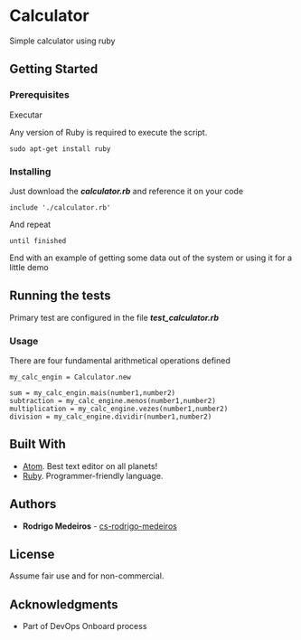 # Calculator

Simple calculator using ruby

## Getting Started


### Prerequisites

Executar

Any version of Ruby is required to execute the script.
```
sudo apt-get install ruby
```

### Installing

Just download the ***calculator.rb*** and reference it on your code

```
include './calculator.rb'
```

And repeat

```
until finished
```

End with an example of getting some data out of the system or using it for a little demo

## Running the tests

Primary test are configured in the file ***test_calculator.rb***

### Usage

There are four fundamental arithmetical operations defined

```
my_calc_engin = Calculator.new

sum = my_calc_engin.mais(number1,number2)
subtraction = my_calc_engine.menos(number1,number2)
multiplication = my_calc_engine.vezes(number1,number2)
division = my_calc_engine.dividir(number1,number2)

```

## Built With

* [Atom](http://www.atom.io/). Best text editor on all planets!
* [Ruby](https://www.ruby-lang.org/). Programmer-friendly language.

## Authors

* **Rodrigo Medeiros** - [cs-rodrigo-medeiros](https://github.com/cs-rodrigo-edeiros)

## License

Assume fair use and for non-commercial.

## Acknowledgments

* Part of DevOps Onboard process
